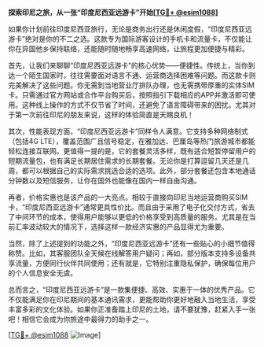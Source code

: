 **探索印尼之旅，从一张“印度尼西亚远游卡”开始[[TG💪+ @esim1088](https://t.me/s/esim1088)]**

如果你计划前往印度尼西亚旅行，无论是商务出行还是休闲度假，“印度尼西亚远游卡”绝对是你的不二之选。这款专为国际游客设计的手机卡和流量卡，不仅能让你在异国他乡保持联络，还能随时随地畅享高速网络，让旅程更加便捷与精彩。

首先，让我们来聊聊“印度尼西亚远游卡”的核心优势——便捷性。传统上，当你到达一个陌生国家时，往往需要面对语言不通、运营商选择困难等问题。而这款卡则完美解决了这些问题。你无需到当地营业厅排队办理，也无需携带厚重的实体SIM卡。只需通过官方网站或合作平台购买后，按照指引下载相应的APP并激活即可使用。这种线上操作的方式不仅节省了时间，还避免了语言障碍带来的困扰。尤其对于第一次前往印尼的朋友来说，这样的体验简直是天赐良机！

其次，性能表现方面，“印度尼西亚远游卡”同样令人满意。它支持多种网络制式（包括4G LTE），覆盖范围广且信号稳定，在雅加达、巴厘岛等热门旅游城市都能轻松连接互联网。更值得一提的是，它的套餐灵活多样，既有适合短暂停留用户的短期流量包，也有满足长期居住需求的长期套餐。无论你是打算逗留几天还是几周，都可以根据自己的实际需求挑选合适的选项。此外，部分套餐还包含本地通话分钟数以及短信服务，让你在国外也能像在国内一样自由沟通。

再者，价格实惠也是该产品的一大亮点。相较于直接向印尼当地运营商购买SIM卡，“印度尼西亚远游卡”通常更具性价比。而且由于采用了电子化交付方式，省去了中间环节的成本，使得用户能够以更低的价格享受到高质量的服务。尤其是在当前汇率波动较大的情况下，选择这样一款经济实惠的产品显得尤为重要。

当然，除了上述提到的功能之外，“印度尼西亚远游卡”还有一些贴心的小细节值得称赞。比如，其客服团队全天候在线解答用户疑问；再如，部分版本支持多设备共享流量，方便同行伙伴共同使用；还有就是，它特别注重隐私保护，确保每位用户的个人信息安全无虞。

总而言之，“印度尼西亚远游卡”是一款集便捷、高效、实惠于一体的优秀产品。它不仅能满足你在印尼期间的基本通讯需求，更能帮助你更好地融入当地生活，享受丰富多彩的文化体验。如果你正准备踏上印尼的土地，请不要犹豫，赶紧入手一张吧！相信它会成为你旅途中最得力的助手之一。

[[TG💪+ @esim1088](https://t.me/s/esim1088) ![Image](https://i.postimg.cc/4NQfJmqS/Snipaste-2025-05-13-00-14-12.png)]